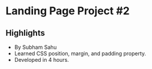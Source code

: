 # Landing Page Project #2

## Highlights
- By Subham Sahu
- Learned CSS position, margin, and padding property.
- Developed in 4 hours.